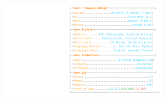<a href="https://github.com/jp-zuniga/jp-zuniga">
    <picture>
        <img
            src="./updater/assets/profile_card.svg"
        >
    </picture>
</a>
